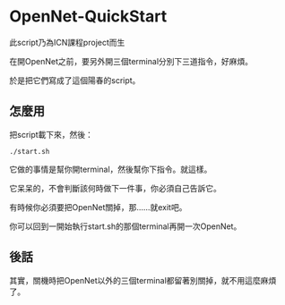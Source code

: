 # OpenNet-QuickStart

此script乃為ICN課程project而生

在開OpenNet之前，要另外開三個terminal分別下三道指令，好麻煩。

於是把它們寫成了這個陽春的script。

## 怎麼用


把script載下來，然後：

    ./start.sh

它做的事情是幫你開terminal，然後幫你下指令。就這樣。

它呆呆的，不會判斷該何時做下一件事，你必須自己告訴它。

 
 

有時候你必須要把OpenNet關掉，那……就exit吧。

你可以回到一開始執行start.sh的那個terminal再開一次OpenNet。

 

## 後話

其實，關機時把OpenNet以外的三個terminal都留著別關掉，就不用這麼麻煩了。
